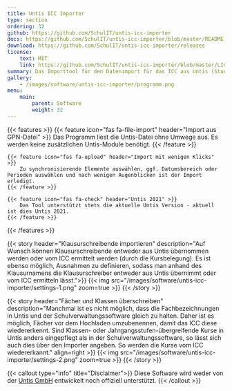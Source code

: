 ```yaml
---
title: Untis ICC Importer
type: section
ordering: 32
github: https://github.com/SchulIT/untis-icc-importer
docs: https://github.com/SchulIT/untis-icc-importer/blob/master/README.md
download: https://github.com/SchulIT/untis-icc-importer/releases
license:
    text: MIT
    link: https://github.com/SchulIT/untis-icc-importer/blob/master/LICENSE.md
summary: Das Importtool für den Datenimport für das ICC aus Untis (Stunden-, Vertretungs- und Klausurplan, Räume)
gallery:
    - /images/software/untis-icc-importer/programm.png
menu:
    main:
        parent: Software
        weight: 32
---
```


{{< features >}}
    {{< feature icon="fas fa-file-import" header="Import aus GPN-Datei" >}}
        Das Programm liest die Untis-Datei ohne Umwege aus. Es werden keine zusätzlichen Untis-Module benötigt.
    {{< /feature >}}

    {{< feature icon="fas fa-upload" header="Import mit wenigen Klicks" >}}
        Zu synchronisierende Elemente auswählen, ggf. Datumsbereich oder Perioden auswählen und nach wenigen Augenblicken ist der Import erledigt.
    {{< /feature >}}

    {{< feature icon="fas fa-check" header="Untis 2021" >}}
        Das Tool unterstützt stets die aktuelle Untis Version - aktuell ist dies Untis 2021.
    {{< /feature >}}
{{< /features >}}

{{< story header="Klausurschreibende importieren" description="Auf Wunsch können Klausurschreibende entweder aus Untis übernommen werden oder vom ICC ermittelt werden (durch die Kursbelegung). Es ist ebenso möglich, Ausnahmen zu definieren, sodass man anhand des Klausurnamens die Klausurschreiber entweder aus Untis übernimmt oder vom ICC ermitteln lässt.">}}
    {{< img src="/images/software/untis-icc-importer/settings-1.png" zoom=true >}}
{{< /story >}}

{{< story header="Fächer und Klassen überschreiben" description="Manchmal ist es nicht möglich, dass die Fachbezeichnungen in Untis und der Schulverwaltungssoftware gleich zu halten. Daher ist es möglich, Fächer vor dem Hochladen umzubenennen, damit das ICC diese wiedererkennt. Sind Klassen- oder Jahrgangsstufen-übergreifende Kurse in Untis anders eingepflegt als in der Schulverwaltungssoftware, so lässt sich auch dies über den Importer angeben. So werden die Kurse vom ICC wiedererkannt." align=right >}}
    {{< img src="/images/software/untis-icc-importer/settings-2.png" zoom=true >}}
{{< /story >}}

{{< callout type="info" title="Disclaimer">}}
    Diese Software wird weder von der <a href="https://www.untis.at/">Untis GmbH</a> entwickelt noch offiziell unterstützt.
{{< /callout >}}